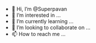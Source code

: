 - 👋 Hi, I’m @Superpavan
- 👀 I’m interested in ...
- 🌱 I’m currently learning ...
- 💞️ I’m looking to collaborate on ...
- 📫 How to reach me ...

<!---
Superpavan/Superpavan is a ✨ special ✨ repository because its `README.md` (this file) appears on your GitHub profile.
You can click the Preview link to take a look at your changes.
--->
